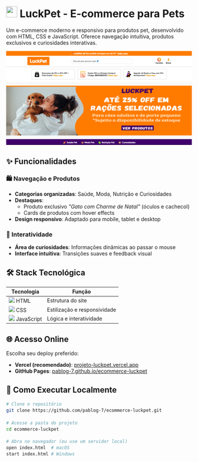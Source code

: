 # <img src="https://cdn-icons-png.flaticon.com/512/616/616408.png" width="30" height="30"> LuckPet - E-commerce para Pets

Um e-commerce moderno e responsivo para produtos pet, desenvolvido com HTML, CSS e JavaScript. Oferece navegação intuitiva, produtos exclusivos e curiosidades interativas.

![Demonstração LuckPet](./luckpet.png)

## ✨ Funcionalidades

### 🛍️ Navegação e Produtos
- **Categorias organizadas**: Saúde, Moda, Nutrição e Curiosidades
- **Destaques**: 
  - Produto exclusivo *"Gato com Charme de Natal"* (óculos e cachecol)
  - Cards de produtos com hover effects
- **Design responsivo**: Adaptado para mobile, tablet e desktop

### 🐶 Interatividade
- **Área de curiosidades**: Informações dinâmicas ao passar o mouse
- **Interface intuitiva**: Transições suaves e feedback visual

## 🛠️ Stack Tecnológica

| Tecnologia | Função |
|------------|--------|
| <img src="https://cdn-icons-png.flaticon.com/512/732/732212.png" width="20"> HTML | Estrutura do site |
| <img src="https://cdn-icons-png.flaticon.com/512/732/732190.png" width="20"> CSS | Estilização e responsividade |
| <img src="https://cdn-icons-png.flaticon.com/512/5968/5968292.png" width="20"> JavaScript | Lógica e interatividade |

## 🌐 Acesso Online
Escolha seu deploy preferido:
- **Vercel (recomendado)**: [projeto-luckpet.vercel.app](https://projeto-luckpet.vercel.app/)
- **GitHub Pages**: [pablog-7.github.io/ecommerce-luckpet](https://pablog-7.github.io/ecommerce-luckpet/)

## 🚀 Como Executar Localmente

```bash
# Clone o repositório
git clone https://github.com/pablog-7/ecommerce-luckpet.git

# Acesse a pasta do projeto
cd ecommerce-luckpet

# Abra no navegador (ou use um servidor local)
open index.html  # macOS
start index.html # Windows

